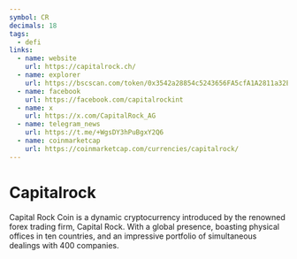 ```yaml
---
symbol: CR
decimals: 18
tags:
  - defi
links:
  - name: website
    url: https://capitalrock.ch/
  - name: explorer
    url: https://bscscan.com/token/0x3542a28854c5243656FA5cfA1A2811a32E28C1c8
  - name: facebook
    url: https://facebook.com/capitalrockint
  - name: x
    url: https://x.com/CapitalRock_AG
  - name: telegram_news
    url: https://t.me/+WgsDY3hPuBgxY2Q6
  - name: coinmarketcap
    url: https://coinmarketcap.com/currencies/capitalrock/
---
```


# Capitalrock

Capital Rock Coin is a dynamic cryptocurrency introduced by the renowned forex trading firm, Capital Rock. With a global presence, boasting physical offices in ten countries, and an impressive portfolio of simultaneous dealings with 400 companies.
